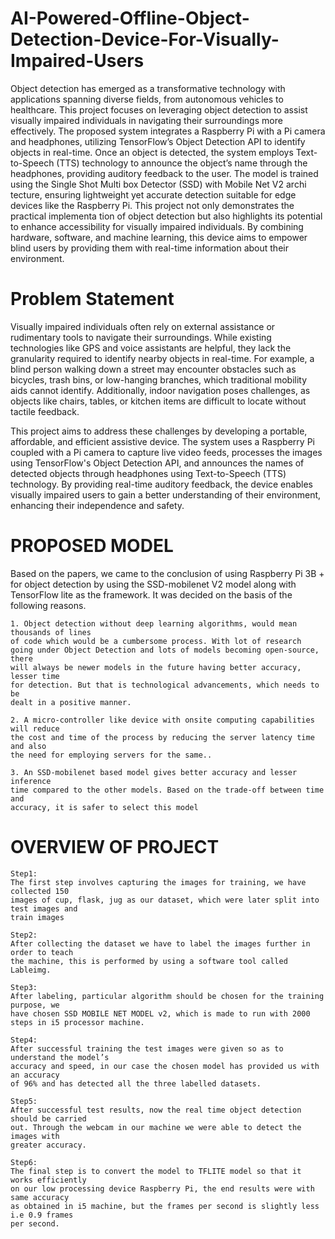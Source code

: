 # AI-Powered-Offline-Object-Detection-Device-For-Visually-Impaired-Users
Object detection has emerged as a transformative technology with applications
 spanning diverse fields, from autonomous vehicles to healthcare. This project
 focuses on leveraging object detection to assist visually impaired individuals in
 navigating their surroundings more effectively. The proposed system integrates
 a Raspberry Pi with a Pi camera and headphones, utilizing TensorFlow’s Object
 Detection API to identify objects in real-time. Once an object is detected, the
 system employs Text-to-Speech (TTS) technology to announce the object’s name
 through the headphones, providing auditory feedback to the user. The model is
 trained using the Single Shot Multi box Detector (SSD) with Mobile Net V2 archi
tecture, ensuring lightweight yet accurate detection suitable for edge devices like
 the Raspberry Pi. This project not only demonstrates the practical implementa
tion of object detection but also highlights its potential to enhance accessibility
 for visually impaired individuals. By combining hardware, software, and machine
 learning, this device aims to empower blind users by providing them with real-time
 information about their environment.

# Problem Statement

Visually impaired individuals often rely on external assistance or rudimentary tools to navigate their surroundings. While existing technologies like GPS and voice assistants are helpful, they lack the granularity required to identify nearby objects in real-time. For example, a blind person walking down a street may encounter obstacles such as bicycles, trash bins, or low-hanging branches, which traditional mobility aids cannot identify. Additionally, indoor navigation poses challenges, as objects like chairs, tables, or kitchen items are difficult to locate without tactile feedback.

This project aims to address these challenges by developing a portable, affordable, and efficient assistive device. The system uses a Raspberry Pi coupled with a Pi camera to capture live video feeds, processes the images using TensorFlow's Object Detection API, and announces the names of detected objects through headphones using Text-to-Speech (TTS) technology. By providing real-time auditory feedback, the device enables visually impaired users to gain a better understanding of their environment, enhancing their independence and safety.

 # PROPOSED MODEL
 
 Based on the papers, we came to the conclusion of using Raspberry Pi 3B + for
 object detection by using the SSD-mobilenet V2 model along with TensorFlow lite
 as the framework. It was decided on the basis of the following reasons.
                        
    1. Object detection without deep learning algorithms, would mean thousands of lines
    of code which would be a cumbersome process. With lot of research
    going under Object Detection and lots of models becoming open-source, there
    will always be newer models in the future having better accuracy, lesser time
    for detection. But that is technological advancements, which needs to be
    dealt in a positive manner.

    2. A micro-controller like device with onsite computing capabilities will reduce
    the cost and time of the process by reducing the server latency time and also
    the need for employing servers for the same..
    
    3. An SSD-mobilenet based model gives better accuracy and lesser inference
    time compared to the other models. Based on the trade-off between time and
    accuracy, it is safer to select this model

 # OVERVIEW OF PROJECT
   
    Step1:
    The first step involves capturing the images for training, we have collected 150
    images of cup, flask, jug as our dataset, which were later split into test images and
    train images
   
    Step2:
    After collecting the dataset we have to label the images further in order to teach
    the machine, this is performed by using a software tool called Lableimg.
   
    Step3:
    After labeling, particular algorithm should be chosen for the training purpose, we
    have chosen SSD MOBILE NET MODEL v2, which is made to run with 2000
    steps in i5 processor machine.
   
    Step4:
    After successful training the test images were given so as to understand the model’s
    accuracy and speed, in our case the chosen model has provided us with an accuracy
    of 96% and has detected all the three labelled datasets.
    
    Step5:
    After successful test results, now the real time object detection should be carried
    out. Through the webcam in our machine we were able to detect the images with
    greater accuracy.
    
    Step6:
    The final step is to convert the model to TFLITE model so that it works efficiently
    on our low processing device Raspberry Pi, the end results were with same accuracy
    as obtained in i5 machine, but the frames per second is slightly less i.e 0.9 frames
    per second.
    
